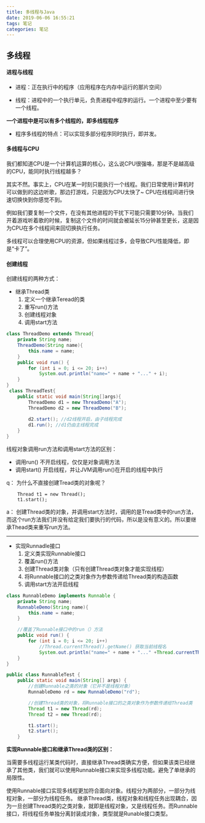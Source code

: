 ```yaml
---
title: 多线程与Java
date: 2019-06-06 16:55:21
tags: 笔记
categories: 笔记 
---
```


## 多线程

#### 进程与线程
* 进程：正在执行中的程序（应用程序在内存中运行的那片空间）

* 线程：进程中的一个执行单元，负责进程中程序的运行。一个进程中至少要有一个线程。

**一个进程中是可以有多个线程的，即多线程程序**

* 程序多线程的特点：可以实现多部分程序同时执行，即并发。

<!-- more -->

#### 多线程与CPU

我们都知道CPU是一个计算机运算的核心，这么说CPU很强咯，那是不是越高级的CPU，能同时执行线程越多？

其实不然。事实上，CPU在某一时刻只能执行一个线程。我们日常使用计算机时可以做到的这边听歌，那边打游戏，只是因为CPU太快了~ CPU在线程间进行快速切换快到你感觉不到。

例如我们要复制一个文件，在没有其他进程的干扰下可能只需要10分钟。当我们开着游戏听着歌的时候，复制这个文件的时间就会被延长15分钟甚至更长，这是因为CPU在多个线程间来回切换执行任务。

多线程可以合理使用CPU的资源，但如果线程过多，会导致CPU性能降低，即是“卡了”。

#### 创建线程

创建线程的两种方式：
* 继承Thread类
    1. 定义一个继承Teread的类
    2. 重写run()方法
    3. 创建线程对象
    4. 调用start方法

```java
class ThreadDemo extends Thread{
    private String name;
    ThreadDemo(String name){
        this.name = name;
    }
    public void run() {
        for (int i = 0; i <= 20; i++)
            System.out.println("name=" + name + "..." + i);
    }
}
 class ThreadTest{
    public static void main(String[]args){
        ThreadDemo d1 = new ThreadDemo("A");
        ThreadDemo d2 = new ThreadDemo("B");
       
        d2.start(); //d2线程开启，由子线程完成
        d1.run(); //d1仍由主线程完成
    }
}
```
线程对象调用run方法和调用start方法的区别：
* 调用run() 不开启线程，仅仅是对象调用方法
* 调用start() 开启线程，并让JVM调用run()在开启的线程中执行

q： 为什么不直接创建Tread类的对象呢？
```
    Thread t1 = new Thread();
    t1.start();
```
a： 创建Thread类的对象，并调用start方法时，调用的是Tread类中的run方法，而这个run方法我们并没有给定我们要执行的代码，所以是没有意义的。所以要继承Thead类来重写run方法。

---

* 实现Runnadle接口
    1. 定义类实现Runnable接口
    2. 覆盖run()方法
    3. 创建Thread类对象（只有创建Thread类对象才能实现线程）
    4. 将Runnable接口的之类对象作为参数传递给Thread类的构造函数
    5. 调用start方法开启线程

```java
class RunnableDemo implements Runnable {
    private String name;
    RunnableDemo(String name){
        this.name = name;
    }

    //覆盖了Runnable接口中的run（）方法
    public void run() {
        for (int i = 0; i <= 20; i++)
            //Thread.currentThread().getName() 获取当前线程名
            System.out.println("name=" + name + "..." +Thread.currentThread().getName()+"..."+ i);
    }
}

public class RunnableTest {
    public static void main(String[] args) {
        //创建Runnable之类的对象（它并不是线程对象）
        RunnableDemo rd = new RunnableDemo("rd");

        //创建Thread类的对象，将Runnable接口的之类对象作为参数传递给Thread类
        Thread t1 = new Thread(rd);
        Thread t2 = new Thread(rd);

        t1.start();
        t2.start();
    }
```

**实现Runnable接口和继承Thread类的区别：**

当需要多线程运行某类代码时，直接继承Thread类确实方便，但如果该类已经继承了其他类，我们就可以使用Runnable接口来实现多线程功能。避免了单继承的局限性。

使用Runnable接口实现多线程更加符合面向对象。线程分为两部分，一部分为线程对象，一部分为线程任务。
继承Thread类，线程对象和线程任务出现耦合，因为一旦创建Thread类的之类对象，就即是线程对象，又是线程任务。而Runnable接口，将线程任务单独分离封装成对象，类型就是Runable接口类型。
